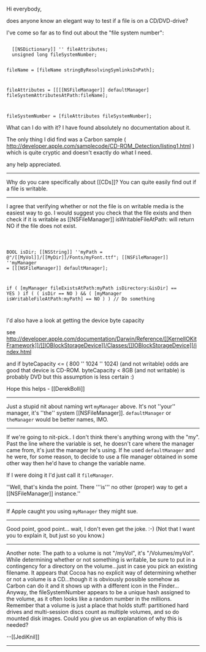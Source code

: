 Hi everybody,

does anyone know an elegant way to test if a file is on a CD/DVD-drive?

I've come so far as to find out about the "file system number":

<code>
  [[NSDictionary]] '' fileAttributes;
  unsigned long fileSystemNumber;
  
  fileName = [fileName stringByResolvingSymlinksInPath];
  
  fileAttributes = [[[[NSFileManager]] defaultManager] fileSystemAttributesAtPath:fileName];
	
  fileSystemNumber = [fileAttributes fileSystemNumber];
</code>

What can I do with it? I have found absolutely no documentation about it.

The only thing I did find was a Carbon sample ( http://developer.apple.com/samplecode/CD-ROM_Detection/listing1.html ) which is quite cryptic and doesn't exactly do what I need.

any help appreciated.

----

Why do you care specifically about [[CDs]]? You can quite easily find out if a file is writable.

----

I agree that verifying whether or not the file
is on writable media is the easiest way to go.
I would suggest you check that the file exists
and then check if it is writable as
[[NSFileManager]] isWritableFileAtPath: will return NO
if the file does not exist.

<code>

BOOL isDir;
[[NSString]] ''myPath = @"/[[MyVol]]/[[MyDir]]/Fonts/myFont.ttf";
[[NSFileManager]] ''myManager = [[[NSFileManager]] defaultManager];
 
 
if ( [myManager fileExistsAtPath:myPath isDirectory:&isDir] == YES )
   if ( ( isDir == NO ) && ( [myManager isWritableFileAtPath:myPath] == NO ) )
      // Do something

</code>

I'd also have a look at getting the device byte capacity

see http://developer.apple.com/documentation/Darwin/Reference/[[KernelIOKitFramework]]/[[IOBlockStorageDevice]]/Classes/[[IOBlockStorageDevice]]/index.html

and if byteCapacity <= ( 800 '' 1024 '' 1024) (and not writable) odds are good that device is CD-ROM. byteCapacity < 8GB (and not writable) is probably DVD but this assumption is less certain :)

Hope this helps - [[DerekBolli]]

----

Just a stupid nit about naming wrt <code>myManager</code> above. It's not ''your'' manager, it's ''the'' system [[NSFileManager]]. <code>defaultManager</code> or <code>theManager</code> would be better names, IMO.

----

If we're going to nit-pick.. I don't think there's anything wrong with the "my".  Past the line where the variable is set, he doesn't care where the manager came from, it's just the manager he's using.  If he used <code>defaultManager</code> and he were, for some reason, to decide to use a file manager obtained in some other way then he'd have to change the variable name.

If I were doing it I'd just call it <code>fileManager</code>.

''Well, that's kinda the point. There '''is''' no other (proper) way to get a [[NSFileManager]] instance.''

----

If Apple caught you using <code>myManager</code> they might sue.

----

Good point, good point... wait, I don't even get the joke. :-) (Not that I want you to explain it, but just so you know.)

----

Another note: The path to a volume is not "/myVol", it's "/Volumes/myVol". While determining whether or not something is writable, be sure to put in a contingency for a directory on the volume...just in case you pick an existing filename. It appears that Cocoa has no explicit way of determining whether or not a volume is a CD...though it is obviously possible somehow as Carbon can do it and it shows up with a different icon in the Finder... Anyway, the fileSystemNumber appears to be a unique hash assigned to the volume, as it often looks like a random number in the millions. Remember that a volume is just a place that holds stuff: partitioned hard drives and multi-session discs count as multiple volumes, and so do mounted disk images. Could you give us an explanation of why this is needed?

--[[JediKnil]]

----
